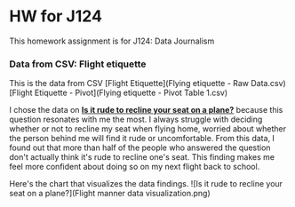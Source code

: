 # HW for J124

This homework assignment is for J124: Data Journalism


### Data from CSV: Flight etiquette

This is the data from CSV
[Flight Etiquette](Flying etiquette - Raw Data.csv)
[Flight Etiquette - Pivot](Flying etiquette - Pivot Table 1.csv)

I chose the data on <ins>**Is it rude to recline your seat on a plane?**</ins> because this question resonates with me the most. I always struggle with deciding whether or not to recline my seat when flying home, worried about whether the person behind me will find it rude or uncomfortable. From this data, I found out that more than half of the people who answered the question don't actually think it's rude to recline one's seat. This finding makes me feel more confident about doing so on my next flight back to school.

Here's the chart that visualizes the data findings.
![Is it rude to recline your seat on a plane?](Flight manner data visualization.png)
